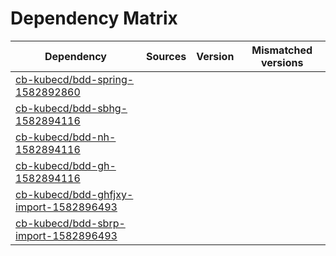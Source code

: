 # Dependency Matrix

Dependency | Sources | Version | Mismatched versions
---------- | ------- | ------- | -------------------
[cb-kubecd/bdd-spring-1582892860](https://github.com/cb-kubecd/bdd-spring-1582892860.git) |  | []() | 
[cb-kubecd/bdd-sbhg-1582894116](https://github.com/cb-kubecd/bdd-sbhg-1582894116.git) |  | []() | 
[cb-kubecd/bdd-nh-1582894116](https://github.com/cb-kubecd/bdd-nh-1582894116.git) |  | []() | 
[cb-kubecd/bdd-gh-1582894116](https://github.com/cb-kubecd/bdd-gh-1582894116.git) |  | []() | 
[cb-kubecd/bdd-ghfjxy-import-1582896493](https://github.com/cb-kubecd/bdd-ghfjxy-import-1582896493.git) |  | []() | 
[cb-kubecd/bdd-sbrp-import-1582896493](https://github.com/cb-kubecd/bdd-sbrp-import-1582896493.git) |  | []() | 
